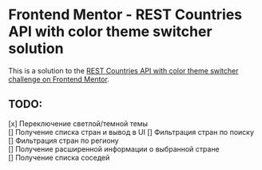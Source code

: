 # Frontend Mentor - REST Countries API with color theme switcher solution

This is a solution to the [REST Countries API with color theme switcher challenge on Frontend Mentor](https://www.frontendmentor.io/challenges/rest-countries-api-with-color-theme-switcher-5cacc469fec04111f7b848ca).

## TODO:

[x] Переключение светлой/темной темы  
[] Получение списка стран и вывод в UI
[] Фильтрация стран по поиску  
[] Фильтрация стран по региону  
[] Получение расширенной информации о выбранной стране  
[] Получение списка соседей

